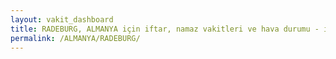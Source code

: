 ```yaml
---
layout: vakit_dashboard
title: RADEBURG, ALMANYA için iftar, namaz vakitleri ve hava durumu - ilçe/eyalet seç
permalink: /ALMANYA/RADEBURG/
---
```


<script type="text/javascript">
  var GLOBAL_COUNTRY = 'ALMANYA';
  var GLOBAL_CITY = 'RADEBURG';
  var GLOBAL_STATE = '';
  var lat = 72;
  var lon = 21;
</script>
